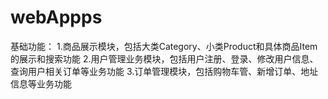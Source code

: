 # webAppps
基础功能：
1.商品展示模块，包括大类Category、小类Product和具体商品Item的展示和搜索功能 
2.用户管理业务模块，包括用户注册、登录、修改用户信息、查询用户相关订单等业务功能 
3.订单管理模块，包括购物车管、新增订单、地址信息等业务功能
